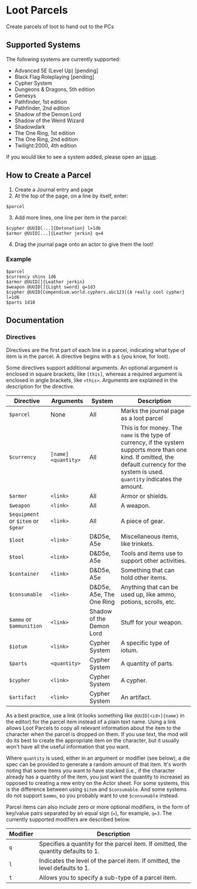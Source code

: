 # Loot Parcels

Create parcels of loot to hand out to the PCs

## Supported Systems

The following systems are currently supported:

* Advanced 5E (Level Up) [pending]
* Black Flag Roleplaying [pending]
* Cypher System
* Dungeons & Dragons, 5th edition
* Genesys
* Pathfinder, 1st edition
* Pathfinder, 2nd edition
* Shadow of the Demon Lord
* Shadow of the Weird Wizard
* Shadowdark
* The One Ring, 1st edition
* The One Ring, 2nd edition
* Twilight:2000, 4th edition

If you would like to see a system added, please open an [issue](https://github.com/sweetrpg/lootparcels-foundryvtt/issues).

## How to Create a Parcel

1. Create a Journal entry and page
2. At the top of the page, on a line by itself, enter:
```
$parcel
```
3. Add more lines, one line per item in the parcel:
```
$cypher @UUID[...]{Detonation} l=1d6
$armor @UUID[...]{Leather jerkin} q=4
```
4. Drag the journal page onto an actor to give them the loot!

### Example

```
$parcel
$currency shins 1d6
$armor @UUID[]{Leather jerkin}
$weapon @UUID[]{Light sword} q=1d3
$cypher @UUID[Compendium.world.cyphers.abc123]{A really cool cypher} l=1d6
$parts 1d10
```

## Documentation

### Directives

Directives are the first part of each line in a parcel, indicating what type of item is in the parcel.
A directive begins with a `$` (you know, for loot).

Some directives support additional arguments. An optional argument is enclosed in square brackets, like `[this]`,
whereas a required argument is enclosed in angle brackets, like `<this>`. Arguments are explained in the
description for the directive.

| Directive | Arguments | System | Description |
| - | - | - | - |
| `$parcel` | None | All | Marks the journal page as a loot parcel |
| `$currency` | `[name] <quantity>` | All | This is for money. The `name` is the type of currency, if the system supports more than one kind. If omitted, the default currency for the system is used. `quantity` indicates the amount. |
| `$armor` | `<link>` | All | Armor or shields. |
| `$weapon` | `<link>` | All | A weapon. |
| `$equipment` or `$item` or `$gear` | `<link>` | All | A piece of gear. |
| `$loot` | `<link>` | D&D5e, A5e | Miscellaneous items, like trinkets. |
| `$tool` | `<link>` | D&D5e, A5e | Tools and items use to support other activities. |
| `$container` | `<link>` | D&D5e, A5e | Something that can hold other items. |
| `$consumable` | `<link>` | D&D5e, A5e, The One Ring | Anything that can be used up, like ammo, potions, scrolls, etc. |
| `$ammo` or `$ammunition` | `<link>` | Shadow of the Demon Lord | Stuff for your weapon. |
| `$iotum` | `<link>` | Cypher System | A specific type of iotum. |
| `$parts` | `<quantity>` | Cypher System | A quantity of parts. |
| `$cypher` | `<link>` | Cypher System | A cypher. |
| `$artifact` | `<link>` | Cypher System | An artifact. |

As a best practice, use a link (it looks something like `@UUID[<id>]{name}` in the editor)
for the parcel item instead of a plain text name. Using a link allows Loot Parcels to copy all relevant information about the
item to the character when the parcel is dropped on them. If you use text, the mod will do its best to create the
appropriate item on the character, but it usually won't have all the useful information that you want.

Where `quantity` is used, either in an argument or modifier (see below), a die spec can be provided to generate
a random amount of that item. It's worth noting that some items you want to have stacked (i.e., if the character already
has a quantity of the item, you just want the quantity to increase) as opposed to creating a new entry on the Actor
sheet. For some systems, this is the difference between using `$item` and `$consumable`. And some systems do not support
`$ammo`, so you probably want to use `$consumable` instead.

Parcel items can also include zero or more optional modifiers, in the form of key/value pairs separated by an
equal sign (`=`), for example, `q=3`. The currently supported modifiers are described below.

| Modifier | Description |
| - | - |
| `q` | Specifies a quantity for the parcel item. If omitted, the quantity defaults to 1. |
| `l` | Indicates the level of the parcel item. If omitted, the level defaults to 1. |
| `t` | Allows you to specify a sub-type of a parcel item. |
